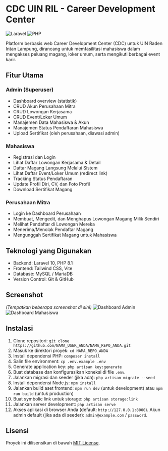 # CDC UIN RIL - Career Development Center

![Laravel](https://img.shields.io/badge/Laravel-v10-FF2D20?style=flat-square&logo=laravel)
![PHP](https://img.shields.io/badge/PHP-8.1-777BB4?style=flat-square&logo=php)

Platform berbasis web Career Development Center (CDC) untuk UIN Raden Intan Lampung, dirancang untuk memfasilitasi mahasiswa dalam mengakses peluang magang, loker umum, serta mengikuti berbagai event karir.

## Fitur Utama

### Admin (Superuser)
- Dashboard overview (statistik)
- CRUD Akun Perusahaan Mitra
- CRUD Lowongan Kerjasama
- CRUD Event/Loker Umum
- Manajemen Data Mahasiswa & Akun
- Manajemen Status Pendaftaran Mahasiswa
- Upload Sertifikat (oleh perusahaan, diawasi admin)

### Mahasiswa
- Registrasi dan Login
- Lihat Daftar Lowongan Kerjasama & Detail
- Daftar Magang Langsung Melalui Sistem
- Lihat Daftar Event/Loker Umum (redirect link)
- Tracking Status Pendaftaran
- Update Profil Diri, CV, dan Foto Profil
- Download Sertifikat Magang

### Perusahaan Mitra
- Login ke Dashboard Perusahaan
- Membuat, Mengedit, dan Menghapus Lowongan Magang Milik Sendiri
- Melihat Pendaftar di Lowongan Mereka
- Menerima/Menolak Pendaftar Magang
- Mengunggah Sertifikat Magang untuk Mahasiswa

## Teknologi yang Digunakan
- Backend: Laravel 10, PHP 8.1
- Frontend: Tailwind CSS, Vite
- Database: MySQL / MariaDB
- Version Control: Git & GitHub

## Screenshot
*(Tempatkan beberapa screenshot di sini)*
![Dashboard Admin](path/to/screenshot_admin.png)
![Dashboard Mahasiswa](path/to/screenshot_mahasiswa.png)

## Instalasi
1. Clone repositori: `git clone https://github.com/NAMA_USER_ANDA/NAMA_REPO_ANDA.git`
2. Masuk ke direktori proyek: `cd NAMA_REPO_ANDA`
3. Install dependensi PHP: `composer install`
4. Salin file environment: `cp .env.example .env`
5. Generate application key: `php artisan key:generate`
6. Buat database dan konfigurasikan koneksi di file `.env`.
7. Jalankan migrasi dan seeder (jika ada): `php artisan migrate --seed`
8. Install dependensi Node.js: `npm install`
9. Jalankan build aset frontend: `npm run dev` (untuk development) atau `npm run build` (untuk production)
10. Buat symbolic link untuk storage: `php artisan storage:link`
11. Jalankan server development: `php artisan serve`
12. Akses aplikasi di browser Anda (default: `http://127.0.0.1:8000`). Akun admin default (jika ada di seeder): `admin@example.com` / `password`.

## Lisensi
Proyek ini dilisensikan di bawah [MIT License](LICENSE).
